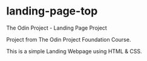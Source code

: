 # landing-page-top
The Odin Project - Landing Page Project

Project from The Odin Project Foundation Course. 

This is a simple Landing Webpage using HTML & CSS.